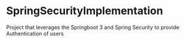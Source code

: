 # SpringSecurityImplementation
Project that leverages the Springboot 3 and Spring Security to provide Authentication of users
